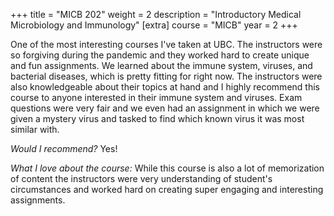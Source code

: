+++
title = "MICB 202"
weight = 2
description = "Introductory Medical Microbiology and Immunology"
[extra]
course = "MICB"
year = 2
+++

One of the most interesting courses I've taken at UBC. The instructors were so forgiving during the pandemic and they worked hard to create unique and fun assignments. We learned about the immune system, viruses, and bacterial diseases, which is pretty fitting for right now. The instructors were also knowledgeable about their topics at hand and I highly recommend this course to anyone interested in their immune system and viruses. Exam questions were very fair and we even had an assignment in which we were given a mystery virus and tasked to find which known virus it was most similar with.

*Would I recommend?* Yes!

*What I love about the course:* While this course is also a lot of memorization of content the instructors were very understanding of student's circumstances and worked hard on creating super engaging and interesting assignments.